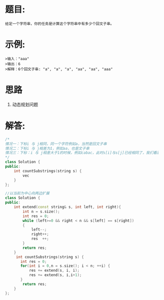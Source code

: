 # 题目:
    给定一个字符串，你的任务是计算这个字符串中有多少个回文子串。

# 示例:
    >输入："aaa"
    >输出：6
    >解释：6个回文子串: "a", "a", "a", "aa", "aa", "aaa"

# 思路
1. 动态规划问题
# 解答:
```c++
/*
情况一：下标i 与 j相同，同一个字符例如a，当然是回文子串
情况二：下标i 与 j相差为1，例如aa，也是文子串
情况三：下标：i 与 j相差大于1的时候，例如cabac，此时s[i]与s[j]已经相同了，我们看i到j区间是不是回文子串就看aba是不是回文就可以了，那么aba的区间就是 i+1 与 j-1区间，这个区间是不是回文就看dp[i + 1][j - 1]是否为true。
*/
class Solution {
public:
    int countSubstrings(string s) {
        vec
    }
};
```
```c++
//以当前为中心向两边扩展
class Solution {
public:
    int extend(const string& s, int left, int right){
        int n = s.size();
        int res = 0;
        while (left>=0 && right < n && s[left] == s[right])
        {
            left--;
            right++;
            res  ++;
        }
        return res;
    }
     int countSubstrings(string s) {
       int res = 0;
       for(int i = 0,n = s.size(); i < n; ++i) {
           res += extend(s, i, i);
           res += extend(s, i,i+1);
       }
        return res;
    }
};
```
